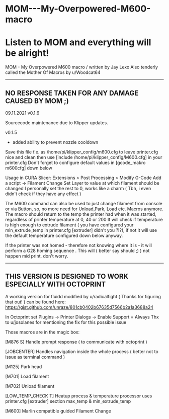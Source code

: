 # MOM---My-Overpowered-M600-macro
# Listen to MOM and everything will be alright!

MOM - My Overpowered M600 macro / written by Jay Lexx
Also tenderly called the Mother Of Macros by u/Woodcat64  

------------------------------------------------------
  NO RESPONSE TAKEN FOR ANY DAMAGE CAUSED BY MOM ;)
------------------------------------------------------
 

 09.11.2021 v0.1.6

 Sourcecode maintenance due to Klipper updates.

 v0.1.5

 - added ability to prevent nozzle cooldown

 Save this file f.e. as /home/pi/klipper_config/m600.cfg to leave printer.cfg nice and clean
 then use [include /home/pi/klipper_config/M600.cfg] in your printer.cfg
 Don't forget to configure default values in [gcode_makro m600cfg] down below
 

 Usage in CURA Slicer:
 Extensions > Post Processing > Modify G-Code
	Add a script -> Filament Change
			Set Layer to value at which filament should be changed
			I personally set the rest to 0, works like a charm
			( Tbh, i even didn't check if they have any effect ) 

 The M600 command can also be used to just change filament from console or via Button, so, 
 no more need for Unload,Park, Load etc. Macros anymore. The macro should return to the temp
 the printer had when it was started, regardless of printer temperature at 0, 40 or 200
 It will check if temperature is high enough to extrude filament ( you have configured your 
 min_extrude_temp in printer.cfg [extruder] didn't you ?!?), if not it will use the default 
 temperature configured down below anyway.


 If the printer was not homed - therefore not knowing where it is - it will perform 
 a G28 homing sequence . This will ( better say should ;) ) not happen mid print, don't worry. 
 
 -----------------------------------------------------
  THIS VERSION IS DESIGNED TO WORK ESPECIALLY WITH OCTOPRINT
 -----------------------------------------------------
 A working version for fluidd modified by u/radicalfight 
 ( Thanks for figuring that out! ) can be found here: 
 https://gist.github.com/unraze/801cb0402b67635d7566b2a1a3688a24
 
 In Octoprint set Plugins -> Printer Dialogs -> Enable Support = Always
 Thx to u/josolanes for mentioning the fix for this possible issue

 Those macros are in the magic box:

 [M876 S]
 Handle prompt response ( to communicate with octoprint )

 [JOBCENTER]
 Handles navigation inside the whole process ( better not to issue as terminal command )

 [M125]
 Park head

 [M701]
 Load filament

 [M702]
 Unload filament

 [LOW_TEMP_CHECK T]
 Heatup process & temperature processor
 uses printer.cfg [extruder] section max_temp & min_extrude_temp

 [M600]
 Marlin compatible guided Filament Change
